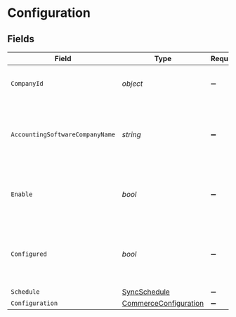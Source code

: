 # Configuration


## Fields

| Field                                                                     | Type                                                                      | Required                                                                  | Description                                                               |
| ------------------------------------------------------------------------- | ------------------------------------------------------------------------- | ------------------------------------------------------------------------- | ------------------------------------------------------------------------- |
| `CompanyId`                                                               | *object*                                                                  | :heavy_minus_sign:                                                        | Unique identifier for a company.                                          |
| `AccountingSoftwareCompanyName`                                           | *string*                                                                  | :heavy_minus_sign:                                                        | The company name defined in the accounting software.                      |
| `Enable`                                                                  | *bool*                                                                    | :heavy_minus_sign:                                                        | True if Sync for Commerce is enabled for the company.                     |
| `Configured`                                                              | *bool*                                                                    | :heavy_minus_sign:                                                        | True if Sync for Commerce has been configured for the company.            |
| `Schedule`                                                                | [SyncSchedule](../../Models/Components/SyncSchedule.md)                   | :heavy_minus_sign:                                                        | N/A                                                                       |
| `Configuration`                                                           | [CommerceConfiguration](../../Models/Components/CommerceConfiguration.md) | :heavy_minus_sign:                                                        | N/A                                                                       |